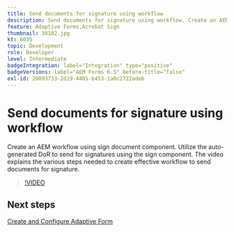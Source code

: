 ```yaml
---
title: Send documents for signature using workflow
description: Send documents for signature using workflow. Create an AEM workflow using sign document component. Utilize the auto-generated DoR to send for signatures using the sign component. The video explains the various steps needed to create effective workflow to send documents for signature.
feature: Adaptive Forms,Acrobat Sign
thumbnail: 38182.jpg
kt: 6035
topic: Development
role: Developer
level: Intermediate
badgeIntegration: label="Integration" type="positive"
badgeVersions: label="AEM Forms 6.5" before-title="false"
exl-id: 20093733-2d19-4405-b453-1a8c2722adeb
---
```

# Send documents for signature using workflow

Create an AEM workflow using sign document component. Utilize the auto-generated DoR to send for signatures using the sign component.
The video explains the various steps needed to create effective workflow to send documents for signature.

>[!VIDEO](https://video.tv.adobe.com/v/38182?quality=12&learn=on)

## Next steps

[Create and Configure Adaptive Form](./create-and-configure-adaptive-form.md)